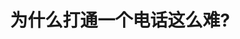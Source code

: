 ---
title: "为什么打通一个电话这么难?"
description: "为什么打通一个电话这么难?"
publishDate: "2025-09-23T00:24:09+08:00"
draft: true
tags: ["记录"]
---